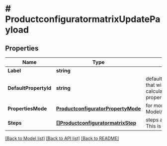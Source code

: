 # # ProductconfiguratormatrixUpdatePayload


## Properties 


Name | Type | Description | Notes
------------ | ------------- | ------------- | -------------
**Label**| **string** |   | [optional]
**DefaultPropertyId**| **string** | default_property_id is the id of the property that will be used as the starting point to calculate the differences between the properties.  | [optional]
**PropertiesMode**| [**ProductconfiguratorPropertyMode**](ProductconfiguratorPropertyMode.md) |  for more information please, see Model/ProductconfiguratorPropertyMode.php  | [optional] [default to PRODUCTCONFIGURATORPROPERTYMODE_UNKNOWN]
**Steps**| [**[]ProductconfiguratormatrixStep**](ProductconfiguratormatrixStep.md) | steps are the same as in the create request. This is a full replacement.  | [optional]


[[Back to Model list]](../../README.md#models) [[Back to API list]](../../README.md#endpoints) [[Back to README]](../../README.md)

